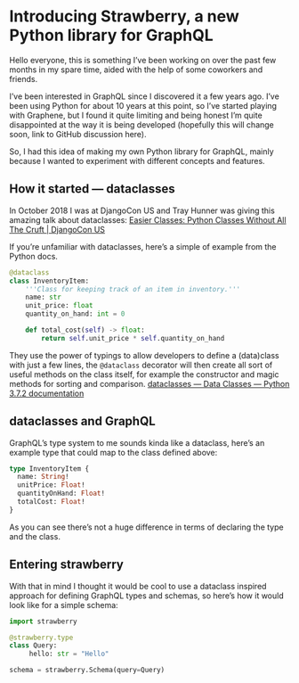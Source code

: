 # Introducing Strawberry, a new Python library for GraphQL

Hello everyone, this is something I’ve been working on over the past few months in my spare time, aided with the help of some coworkers and friends.

I’ve been interested in GraphQL since I discovered it a few years ago. I’ve been using Python for about 10 years at this point, so I’ve started playing with Graphene, but I found it quite limiting and being honest I’m quite disappointed at the way it is being developed (hopefully this will change soon, link to GitHub discussion here).

So, I had this idea of making my own Python library for GraphQL, mainly because I wanted to experiment with different concepts and features.

## How it started — dataclasses

In October 2018 I was at DjangoCon US and Tray Hunner was giving this amazing talk about dataclasses: [Easier Classes: Python Classes Without All The Cruft | DjangoCon US](https://2018.djangocon.us/talk/easier-classes-python-classes-without/)

If you’re unfamiliar with dataclasses, here’s a simple of example from the Python docs.

```python
@dataclass
class InventoryItem:
    '''Class for keeping track of an item in inventory.'''
    name: str
    unit_price: float
    quantity_on_hand: int = 0

    def total_cost(self) -> float:
        return self.unit_price * self.quantity_on_hand
```

They use the power of typings to allow developers to define a (data)class with just a few lines, the `@dataclass` decorator will then create all sort of useful methods on the class itself, for example the constructor and magic methods for sorting and comparison. [dataclasses — Data Classes — Python 3.7.2 documentation](https://docs.python.org/3/library/dataclasses.html)

## dataclasses and GraphQL

GraphQL’s type system to me sounds kinda like a dataclass, here’s an example type that could map to the class defined above:

```graphql
type InventoryItem {
  name: String!
  unitPrice: Float!
  quantityOnHand: Float!
  totalCost: Float!
}
```

As you can see there’s not a huge difference in terms of declaring the type and the class.

## Entering strawberry

With that in mind I thought it would be cool to use a dataclass inspired approach for defining GraphQL types and schemas, so here’s how it would look like for a simple schema:

```python
import strawberry

@strawberry.type
class Query:
     hello: str = "Hello"

schema = strawberry.Schema(query=Query)
```
